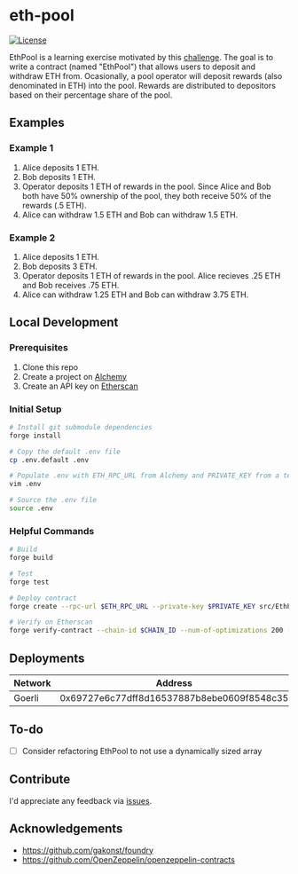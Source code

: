 # eth-pool

[![License](https://img.shields.io/:license-mit-blue.svg)](https://rootulp.mit-license.org)

EthPool is a learning exercise motivated by this [challenge](./challenge.md). The goal is to write a contract (named "EthPool") that allows users to deposit and withdraw ETH from. Ocasionally, a pool operator will deposit rewards (also denominated in ETH) into the pool. Rewards are distributed to depositors based on their percentage share of the pool.

## Examples

### Example 1
1. Alice deposits 1 ETH.
1. Bob deposits 1 ETH.
1. Operator deposits 1 ETH of rewards in the pool. Since Alice and Bob both have 50% ownership of the pool, they both receive 50% of the rewards (.5 ETH).
1. Alice can withdraw 1.5 ETH and Bob can withdraw 1.5 ETH.

### Example 2

1. Alice deposits 1 ETH.
1. Bob deposits 3 ETH.
1. Operator deposits 1 ETH of rewards in the pool. Alice recieves .25 ETH and Bob receives .75 ETH.
1. Alice can withdraw 1.25 ETH and Bob can withdraw 3.75 ETH.

## Local Development

### Prerequisites

1. Clone this repo
1. Create a project on [Alchemy](https://www.alchemy.com/)
1. Create an API key on [Etherscan](https://etherscan.io/myapikey)

### Initial Setup

```sh
# Install git submodule dependencies
forge install

# Copy the default .env file
cp .env.default .env

# Populate .env with ETH_RPC_URL from Alchemy and PRIVATE_KEY from a testnet wallet
vim .env

# Source the .env file
source .env
```

### Helpful Commands

```sh
# Build
forge build

# Test
forge test

# Deploy contract
forge create --rpc-url $ETH_RPC_URL --private-key $PRIVATE_KEY src/EthPool.sol:EthPool

# Verify on Etherscan
forge verify-contract --chain-id $CHAIN_ID --num-of-optimizations 200 --compiler-version $COMPILER_VERSION $CONTRACT_ADDRESS src/EthPool.sol:EthPool $ETHERSCAN_API_KEY
```

## Deployments

Network | Address
------- | -------
Goerli  | 0x69727e6c77dff8d16537887b8ebe0609f8548c35

## To-do

- [ ] Consider refactoring EthPool to not use a dynamically sized array

## Contribute

I'd appreciate any feedback via [issues](https://github.com/rootulp/eth-pool/issues/new).

## Acknowledgements

- https://github.com/gakonst/foundry
- https://github.com/OpenZeppelin/openzeppelin-contracts
